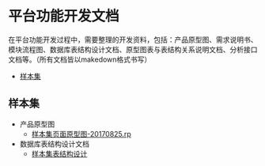 平台功能开发文档
=============
在平台功能开发过程中，需要整理的开发资料，包括：产品原型图、需求说明书、模块流程图、数据库表结构设计文档、原型图表与表结构关系说明文档、分析接口文档等。（所有文档皆以makedown格式书写）

* [样本集](#user-content-样本集)

## 样本集

* 产品原型图
  - [样本集页面原型图-20170825.rp](/sample_base/样本集原型图-20170825.7z)
* 数据库表结构设计文档
  + [样本集表结构设计](/devdoc/sample_base/样本集表结构设计)

